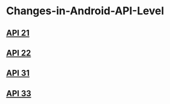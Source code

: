 # Changes-in-Android-API-Level

## [API 21](https://github.com/splineage/Changes-in-Android-API-Level/tree/main/API%2021)
## [API 22](https://github.com/splineage/Changes-in-Android-API-Level/tree/main/API%2022)
## [API 31](https://github.com/splineage/Changes-in-Android-API-Level/tree/main/API%2031)
## [API 33](https://github.com/splineage/Changes-in-Android-API-Level/tree/main/API%2033)
